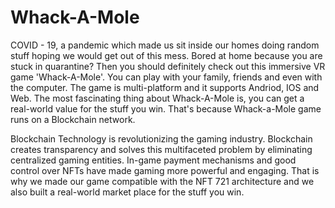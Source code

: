 # Whack-A-Mole

COVID - 19, a pandemic which made us sit inside our homes doing random stuff hoping we would get out of this mess. Bored at home because you are stuck in quarantine? Then you should definitely check out this immersive VR game 'Whack-A-Mole'. You can play with your family, friends and even with the computer. The game is multi-platform and it supports Andriod, IOS and Web. The most fascinating thing about Whack-A-Mole is, you can get a real-world value for the stuff you win. That's because Whack-a-Mole game runs on a Blockchain network.

Blockchain Technology is revolutionizing the gaming industry. Blockchain creates transparency and solves this multifaceted problem by eliminating centralized gaming entities. In-game payment mechanisms and good control over NFTs have made gaming more powerful and engaging. That is why we made our game compatible with the NFT 721 architecture and we also built a real-world market place for the stuff you win.

